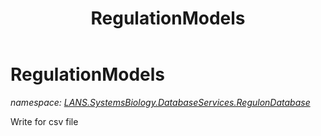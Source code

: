 ﻿---
title: RegulationModels
---

# RegulationModels
_namespace: [LANS.SystemsBiology.DatabaseServices.RegulonDatabase](N-LANS.SystemsBiology.DatabaseServices.RegulonDatabase.html)_

Write for csv file





